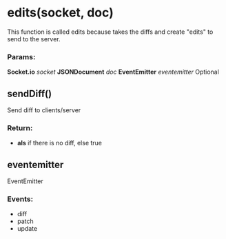 

<!-- Start src/edits.js -->

# edits(socket, doc)

This function is called edits because takes the diffs and create
"edits" to send to the server.

### Params:

**Socket.io** *socket* 
**JSONDocument** *doc* 
**EventEmitter** *eventemitter* Optional

## sendDiff()

Send diff to clients/server

### Return:

* **als** if there is no diff, else true

## eventemitter

EventEmitter

### Events:

* diff
* patch
* update

<!-- End src/edits.js -->

